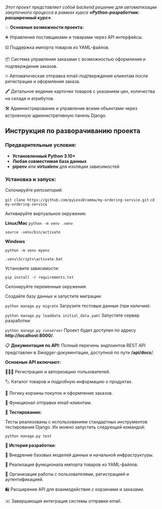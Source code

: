 
*Этот проект представляет собой backend решение для автоматизации закупочного процесса в рамках курса **«Python-разработчик: расширенный курс»**.*

💥 **Основные возможности проекта:**

➕ Управление поставщиками и товарами через API интерфейсы.

☑️ Поддержка импорта товаров из YAML-файлов.

📦 Система управления заказами с возможностью оформления и подтверждения заказов.

🔥 Автоматическая отправка email-подтверждения клиентам после регистрации и оформления заказа.

🖍️ Детальное ведение карточек товаров с указанием цен, количества на складе и атрибутов.

🛠️ Администрирование и управление всеми объектами через встроенную административную панель Django.

## Инструкция по разворачиванию проекта
### Предварительные условия:

- **Установленный Python 3.10+**
- **Любая совместимая база данных**
- **pipenv** или **virtualenv** для изоляции зависимостей
### Установка и запуск:

Склонируйте репозиторий:

`git clone https://github.com/pyLexxDramma/my-ordering-service.git`
`cd my-ordering-service`


Активируйте виртуальное окружение:

 **Linux/Mac**
`python -m venv .venv`

`source .venv/bin/activate`  

**Windows**

`python -m venv myenv`

`.venv\Scripts\activate.bat`
  
Установите зависимости:

`pip install -r requirements.txt`

Склонируйте переменные окружения:


Создайте базу данных и запустите миграции:

`python manage.py migrate`
Загрузите тестовые данные (при наличии):

`python manage.py loaddata initial_data.yaml`
Запустите сервер разработки:

`python manage.py runserver`
Проект будет доступен по адресу
 **http://localhost:8000/**.

📋 **Документация по API:**
Полный перечень эндпоинтов REST API представлен в *Swagger*-документации, доступной по пути **/api/docs**/.

**Основные API включают:**

🧑‍🤝‍🧑 Регистрацию и авторизацию пользователей.

🏷️ Каталог товаров и подробную информацию о продуктах.

🛒 Логику корзины покупок и оформление заказов.

💬 Функционал отправки email-клиентам.

🐾 **Тестирование:**

Тесты реализованы с использованием стандартных инструментов тестирования Django. Их можно запустить следующей командой:


`python manage.py test`

📆 **История разработки:**


🚚 Внедрение базовых моделей данных и начальной инфраструктуры.

📂 Реализация функционала импорта товаров из YAML-файлов.

🔑 Организация работы с пользователями, регистрацией и аутентификацией.

🛍️ Расширение API для взаимодействия с корзинами и заказами.

✉️ Завершающая интеграция системы отправки email.
